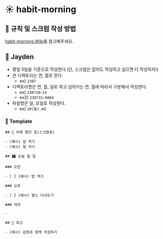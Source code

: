 # ☀️ habit-morning

## 🔨 규칙 및 스크럼 작성 방법

[habit-morning Wiki](https://github.com/habit-developers/habit-morning/wiki)를 참고해주세요.

## 🌳 Jayden

- 평일 5일을 기준으로 작성한다.(단, 스크럼은 없어도 작성하고 싶으면 더 작성하자!)
- 큰 디렉토리는 연, 월로 한다.
  - ex) `2307`
- 디렉토리명은 연, 월, 일로 하고 넘어가는 연, 월에 따라서 구분해서 작성한다.
  - ex) `230710~14`
  - ex2) `230731~0804`
- 파일명은 일, 요일로 작성한다.
  - ex) `10(월).md`

### 🍊 Template

```
## 🌃 어제 했던 일(스크럼용)

- (예시) 밥 먹기
- (예시) 잘 자기

## 🏙️ 오늘 할 일

### 오전

- [ ] (예시) 밥 먹기

### 오후

- [ ] (예시) 헬스 다녀오기

### 저녁

-

## 🌆 회고

- (예시) 감정과 함께 작성하기
```